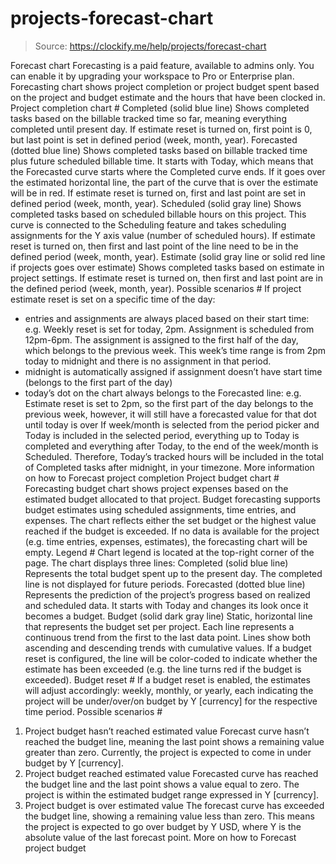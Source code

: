 # projects-forecast-chart

> Source: https://clockify.me/help/projects/forecast-chart

Forecast chart
Forecasting is a paid feature, available to admins only. You can enable it by upgrading your workspace to Pro or Enterprise plan.
Forecasting chart shows project completion or project budget spent based on the project and budget estimate and the hours that have been clocked in.
Project completion chart #
Completed (solid blue line)
Shows completed tasks based on the billable tracked time so far, meaning everything completed until present day.
If estimate reset is turned on, first point is 0, but last point is set in defined period (week, month, year).
Forecasted (dotted blue line)
Shows completed tasks based on billable tracked time plus future scheduled billable time. It starts with Today, which means that the Forecasted curve starts where the Completed curve ends. If it goes over the estimated horizontal line, the part of the curve that is over the estimate will be in red.
If estimate reset is turned on, first and last point are set in defined period (week, month, year).
Scheduled (solid gray line)
Shows completed tasks based on scheduled billable hours on this project. This curve is connected to the Scheduling feature and takes scheduling assignments for the Y axis value (number of scheduled hours).
If estimate reset is turned on, then first and last point of the line need to be in the defined period (week, month, year).
Estimate (solid gray line or solid red line if projects goes over estimate)
Shows completed tasks based on estimate in project settings.
If estimate reset is turned on, then first and last point are in the defined period (week, month, year).
Possible scenarios #
If project estimate reset is set on a specific time of the day:
- entries and assignments are always placed based on their start time: e.g. Weekly reset is set for today, 2pm. Assignment is scheduled from 12pm-6pm. The assignment is assigned to the first half of the day, which belongs to the previous week. This week’s time range is from 2pm today to midnight and there is no assignment in that period.
- midnight is automatically assigned if assignment doesn’t have start time (belongs to the first part of the day)
- today’s dot on the chart always belongs to the Forecasted line: e.g. Estimate reset is set to 2pm, so the first part of the day belongs to the previous week, however, it will still have a forecasted value for that dot until today is over
If week/month is selected from the period picker and Today is included in the selected period, everything up to Today is completed and everything after Today, to the end of the week/month is Scheduled. Therefore, Today’s tracked hours will be included in the total of Completed tasks after midnight, in your timezone.
More information on how to Forecast project completion
Project budget chart #
Forecasting budget chart shows project expenses based on the estimated budget allocated to that project. Budget forecasting supports budget estimates using scheduled assignments, time entries, and expenses. The chart reflects either the set budget or the highest value reached if the budget is exceeded.
If no data is available for the project (e.g. time entries, expenses, estimates), the forecasting chart will be empty.
Legend #
Chart legend is located at the top-right corner of the page.
The chart displays three lines:
Completed (solid blue line)
Represents the total budget spent up to the present day. The completed line is not displayed for future periods.
Forecasted (dotted blue line)
Represents the prediction of the project’s progress based on realized and scheduled data. It starts with Today and changes its look once it becomes a budget.
Budget (solid dark gray line)
Static, horizontal line that represents the budget set per project.
Each line represents a continuous trend from the first to the last data point. Lines show both ascending and descending trends with cumulative values.
If a budget reset is configured, the line will be color-coded to indicate whether the estimate has been exceeded (e.g. the line turns red if the budget is exceeded).
Budget reset #
If a budget reset is enabled, the estimates will adjust accordingly: weekly, monthly, or yearly, each indicating the project will be under/over/on budget by Y [currency] for the respective time period.
Possible scenarios #
1. Project budget hasn’t reached estimated value
Forecast curve hasn’t reached the budget line, meaning the last point shows a remaining value greater than zero. Currently, the project is expected to come in under budget by Y [currency].
2. Project budget reached estimated value
Forecasted curve has reached the budget line and the last point shows a value equal to zero. The project is within the estimated budget range expressed in Y [currency].
3. Project budget is over estimated value
The forecast curve has exceeded the budget line, showing a remaining value less than zero. This means the project is expected to go over budget by Y USD, where Y is the absolute value of the last forecast point.
More on how to Forecast project budget